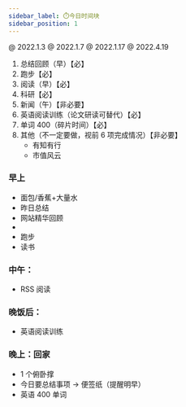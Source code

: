 ```yaml
---
sidebar_label: ⏱️今日时间块
sidebar_position: 1
---
```


@ 2022.1.3  @ 2022.1.7 @ 2022.1.17 @ 2022.4.19


1. 总结回顾（早）【必】
2. 跑步【必】
3. 阅读（早）【必】
4. 科研【必】
5. 新闻（午）【非必要】
6. 英语阅读训练（论文研读可替代）【必】
7. 单词 400（碎片时间）【必】
8. 其他（不一定要做，视前 6 项完成情况）【非必要】
    - 有知有行
    - 市值风云


### 早上

- 面包/香蕉+大量水
- 昨日总结
- 网站精华回顾
- 
- 跑步
- 读书

### 中午：
- RSS 阅读

### 晚饭后：
- 英语阅读训练

### 晚上：回家
- 1 个俯卧撑
- 今日要总结事项 -> 便签纸（提醒明早）
- 英语 400 单词
